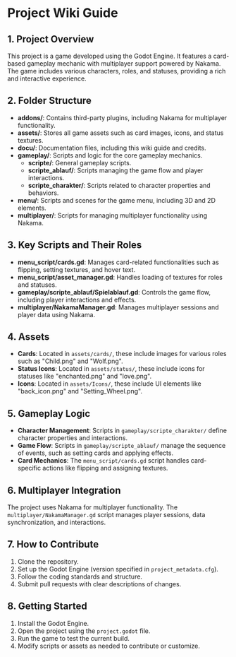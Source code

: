 # Project Wiki Guide

## 1. Project Overview
This project is a game developed using the Godot Engine. It features a card-based gameplay mechanic with multiplayer support powered by Nakama. The game includes various characters, roles, and statuses, providing a rich and interactive experience.

## 2. Folder Structure
- **addons/**: Contains third-party plugins, including Nakama for multiplayer functionality.
- **assets/**: Stores all game assets such as card images, icons, and status textures.
- **docu/**: Documentation files, including this wiki guide and credits.
- **gameplay/**: Scripts and logic for the core gameplay mechanics.
  - **scripte/**: General gameplay scripts.
  - **scripte_ablauf/**: Scripts managing the game flow and player interactions.
  - **scripte_charakter/**: Scripts related to character properties and behaviors.
- **menu/**: Scripts and scenes for the game menu, including 3D and 2D elements.
- **multiplayer/**: Scripts for managing multiplayer functionality using Nakama.

## 3. Key Scripts and Their Roles
- **menu_script/cards.gd**: Manages card-related functionalities such as flipping, setting textures, and hover text.
- **menu_script/asset_manager.gd**: Handles loading of textures for roles and statuses.
- **gameplay/scripte_ablauf/Spielablauf.gd**: Controls the game flow, including player interactions and effects.
- **multiplayer/NakamaManager.gd**: Manages multiplayer sessions and player data using Nakama.

## 4. Assets
- **Cards**: Located in `assets/cards/`, these include images for various roles such as "Child.png" and "Wolf.png".
- **Status Icons**: Located in `assets/status/`, these include icons for statuses like "enchanted.png" and "love.png".
- **Icons**: Located in `assets/Icons/`, these include UI elements like "back_icon.png" and "Setting_Wheel.png".

## 5. Gameplay Logic
- **Character Management**: Scripts in `gameplay/scripte_charakter/` define character properties and interactions.
- **Game Flow**: Scripts in `gameplay/scripte_ablauf/` manage the sequence of events, such as setting cards and applying effects.
- **Card Mechanics**: The `menu_script/cards.gd` script handles card-specific actions like flipping and assigning textures.

## 6. Multiplayer Integration
The project uses Nakama for multiplayer functionality. The `multiplayer/NakamaManager.gd` script manages player sessions, data synchronization, and interactions.

## 7. How to Contribute
1. Clone the repository.
2. Set up the Godot Engine (version specified in `project_metadata.cfg`).
3. Follow the coding standards and structure.
4. Submit pull requests with clear descriptions of changes.

## 8. Getting Started
1. Install the Godot Engine.
2. Open the project using the `project.godot` file.
3. Run the game to test the current build.
4. Modify scripts or assets as needed to contribute or customize.